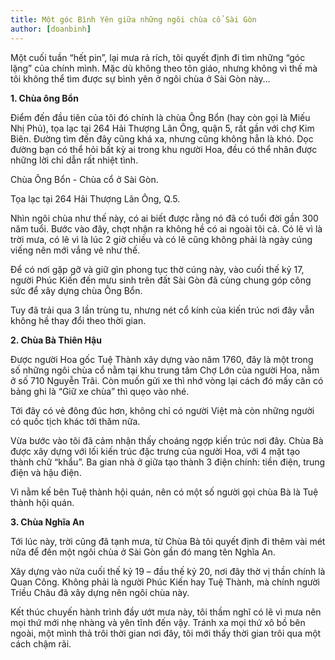 ```yaml
---
title: Một góc Bình Yên giữa những ngôi chùa cổ Sài Gòn
author: [doanbinh]
---
```


Một cuối tuần “hết pin”, lại mưa rả rích, tôi quyết định đi tìm những “góc lặng” của chính mình. Mặc dù không theo tôn giáo, nhưng không vì thế mà tôi không thể tìm được sự bình yên ở ngôi chùa ở Sài Gòn này…

**1. Chùa ông Bổn**

Điểm đến đầu tiên của tôi đó chính là chùa Ông Bổn (hay còn gọi là Miếu Nhị Phủ), tọa lạc tại 264 Hải Thượng Lãn Ông, quận 5, rất gần với chợ Kim Biên. Đường tìm đến đây cũng khá xa, nhưng cũng không hẳn là khó. Dọc đường bạn có thể hỏi bất kỳ ai trong khu người Hoa, đều có thể nhân được những lời chỉ dẫn rất nhiệt tình.

Chùa Ông Bổn - Chùa cổ ở Sài Gòn. 

Tọa lạc tại 264 Hải Thượng Lãn Ông, Q.5.

Nhìn ngôi chùa như thế này, có ai biết được rằng nó đã có tuổi đời gần 300 năm tuổi. Bước vào đây, chợt nhận ra không hề có ai ngoài tôi cả. Có lẽ vì là trời mưa, có lẽ vì là lúc 2 giờ chiều và có lẽ cũng không phải là ngày cúng viếng nên mới vắng vẻ như thế.

Để có nơi gặp gỡ và giữ gìn phong tục thờ cúng này, vào cuối thế kỷ 17, người Phúc Kiến đến mưu sinh trên đất Sài Gòn đã cùng chung góp công sức để xây dựng chùa Ông Bổn.

Tuy đã trải qua 3 lần trùng tu, nhưng nét cổ kính của kiến trúc nơi đây vẫn không hề thay đổi theo thời gian.

**2. Chùa Bà Thiên Hậu**

Được người Hoa gốc Tuệ Thành xây dựng vào năm 1760, đây là một trong số những ngôi chùa cổ nằm tại khu trung tâm Chợ Lớn của người Hoa, nằm ở số 710 Nguyễn Trãi. Còn muốn gửi xe thì nhớ vòng lại cách đó mấy căn có bảng ghi là “Giữ xe chùa” thì quẹo vào nhé.

Tới đây có vẻ đông đúc hơn, không chỉ có người Việt mà còn những người có quốc tịch khác tới thăm nữa.

Vừa bước vào tôi đã cảm nhận thấy choáng ngợp kiến trúc nơi đây. Chùa Bà được xây dựng với lối kiến trúc đặc trưng của người Hoa, với 4 mặt tạo thành chữ “khẩu”. Ba gian nhà ở giữa tạo thành 3 điện chính: tiền điện, trung điện và hậu điện.

Vì nằm kế bên Tuệ thành hội quán, nên có một số người gọi chùa Bà là Tuệ thành hội quán.

**3. Chùa Nghĩa An**

Tới lúc này, trời cũng đã tạnh mưa, từ Chùa Bà tôi quyết định đi thêm vài mét nữa để đến một ngôi chùa ở Sài Gòn gần đó mang tên Nghĩa An.

Xây dựng vào nửa cuối thế kỷ 19 – đầu thế kỷ 20, nơi đây thờ vị thần chính là Quan Công. Không phải là người Phúc Kiến hay Tuệ Thành, mà chính người Triều Châu đã xây dựng nên ngôi chùa này.

Kết thúc chuyến hành trình đầy ướt mưa này, tôi thầm nghĩ có lẽ vì mưa nên mọi thứ mới nhẹ nhàng và yên tĩnh đến vậy. Tránh xa mọi thứ xô bồ bên ngoài, một mình thả trôi thời gian nơi đây, tôi mới thấy thời gian trôi qua một cách chậm rãi.